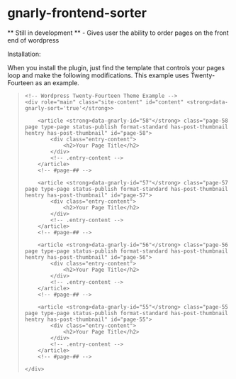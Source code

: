 gnarly-frontend-sorter
======================

** Still in development ** - Gives user the ability to order pages on the front end of wordpress

Installation:

When you install the plugin, just find the template that controls your pages loop and make the following modifications. This example uses Twenty-Fourteen as an example.

<blockquote>
	
	<!-- Wordpress Twenty-Fourteen Theme Example -->
	<div role="main" class="site-content" id="content" <strong>data-gnarly-sort='true'</strong>>

	    <article <strong>data-gnarly-id="58"</strong> class="page-58 page type-page status-publish format-standard has-post-thumbnail hentry has-post-thumbnail" id="page-58">
	        <div class="entry-content">
	        	<h2>Your Page Title</h2>
	        </div>
	        <!-- .entry-content -->
	    </article>
	    <!-- #page-## -->    

	    <article <strong>data-gnarly-id="57"</strong> class="page-57 page type-page status-publish format-standard has-post-thumbnail hentry has-post-thumbnail" id="page-57">
	        <div class="entry-content">
	        	<h2>Your Page Title</h2>
	        </div>
	        <!-- .entry-content -->
	    </article>
	    <!-- #page-## -->    
	    
	    <article <strong>data-gnarly-id="56"</strong> class="page-56 page type-page status-publish format-standard has-post-thumbnail hentry has-post-thumbnail" id="page-56">
	        <div class="entry-content">
	        	<h2>Your Page Title</h2>
	        </div>
	        <!-- .entry-content -->
	    </article>
	    <!-- #page-## -->    

	    <article <strong>data-gnarly-id="55"</strong> class="page-55 page type-page status-publish format-standard has-post-thumbnail hentry has-post-thumbnail" id="page-55">
	        <div class="entry-content">
	        	<h2>Your Page Title</h2>
	        </div>
	        <!-- .entry-content -->
	    </article>
	    <!-- #page-## -->    

	</div>

</blockquote>
